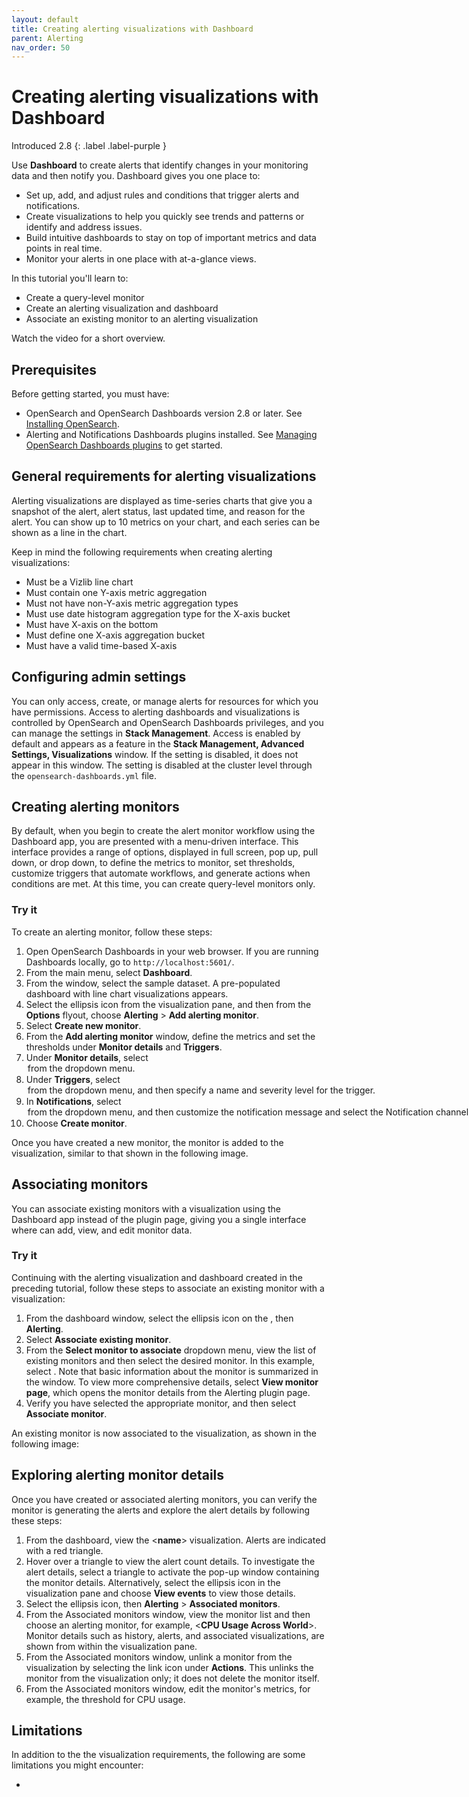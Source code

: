 ```yaml
---
layout: default
title: Creating alerting visualizations with Dashboard 
parent: Alerting
nav_order: 50
---
```


# Creating alerting visualizations with Dashboard
Introduced 2.8
{: .label .label-purple }

Use **Dashboard** to create alerts that identify changes in your monitoring data and then notify you. Dashboard gives you one place to:

- Set up, add, and adjust rules and conditions that trigger alerts and notifications.
- Create visualizations to help you quickly see trends and patterns or identify and address issues.
- Build intuitive dashboards to stay on top of important metrics and data points in real time.
- Monitor your alerts in one place with at-a-glance views.

In this tutorial you'll learn to:

- Create a query-level monitor
- Create an alerting visualization and dashboard
- Associate an existing monitor to an alerting visualization 

Watch the video for a short overview.

<insert demo gif>

## Prerequisites 

Before getting started, you must have:

- OpenSearch and OpenSearch Dashboards version 2.8 or later. See [Installing OpenSearch]({{site.url}}{{site.baseurl}}/install-and-configure/install-opensearch/index/).
- Alerting and Notifications Dashboards plugins installed. See [Managing OpenSearch Dashboards plugins]({{site.url}}{{site.baseurl}}install-and-configure/install-dashboards/plugins/) to get started.

## General requirements for alerting visualizations

Alerting visualizations are displayed as time-series charts that give you a snapshot of the alert, alert status, last updated time, and reason for the alert. You can show up to 10 metrics on your chart, and each series can be shown as a line in the chart.

Keep in mind the following requirements when creating alerting visualizations:

- Must be a Vizlib line chart
- Must contain one Y-axis metric aggregation
- Must not have non-Y-axis metric aggregation types
- Must use date histogram aggregation type for the X-axis bucket
- Must have X-axis on the bottom
- Must define one X-axis aggregation bucket
- Must have a valid time-based X-axis

## Configuring admin settings

 You can only access, create, or manage alerts for resources for which you have permissions. Access to alerting dashboards and visualizations is controlled by OpenSearch and OpenSearch Dashboards privileges, and you can manage the settings in **Stack Management**. Access is enabled by default and appears as a feature in the **Stack Management, Advanced Settings, Visualizations** window. If the setting is disabled, it does not appear in this window. The setting is disabled at the cluster level through the `opensearch-dashboards.yml` file.

## Creating alerting monitors

By default, when you begin to create the alert monitor workflow using the Dashboard app, you are presented with a menu-driven interface. This interface provides a range of options, displayed in full screen, pop up, pull down, or drop down, to define the metrics to monitor, set thresholds, customize triggers that automate workflows, and generate actions when conditions are met. At this time, you can create query-level monitors only.

### Try it

To create an alerting monitor, follow these steps:  

1. Open OpenSearch Dashboards in your web browser. If you are running Dashboards locally, go to `http://localhost:5601/`.
2. From the main menu, select **Dashboard**.
3. From the **<name>** window, select the **<name>** sample dataset. A pre-populated dashboard with line chart visualizations appears.
4. Select the ellipsis icon from the **<name>** visualization pane, and then from the **Options** flyout, choose **Alerting** > **Add alerting monitor**.
5. Select **Create new monitor**.
6. From the **Add alerting monitor** window, define the metrics and set the thresholds under **Monitor details** and **Triggers**.
7. Under **Monitor details**, select <option> from the dropdown menu.
8. Under **Triggers**, select <option> from the dropdown menu, and then specify a name and severity level for the trigger.
9.  In **Notifications**, select <option> from the dropdown menu, and then customize the notification message and select the Notification channel.
10. Choose **Create monitor**.

Once you have created a new monitor, the monitor is added to the visualization, similar to that shown in the following image.  

<insert UI>

## Associating monitors

You can associate existing monitors with a visualization using the Dashboard app instead of the plugin page, giving you a single interface where can add, view, and edit monitor data.

### Try it

Continuing with the alerting visualization and dashboard created in the preceding tutorial, follow these steps to associate an existing monitor with a visualization:

1. From the dashboard window, select the ellipsis icon on the **<name>**, then **Alerting**.
2. Select **Associate existing monitor**.
3. From the **Select monitor to associate** dropdown menu, view the list of existing monitors and then select the desired monitor. In this example, select **<name>**. Note that basic information about the monitor is summarized in the window. To view more comprehensive details, select **View monitor page**, which opens the monitor details from the Alerting plugin page.
4. Verify you have selected the appropriate monitor, and then select **Associate monitor**.

An existing monitor is now associated to the visualization, as shown in the following image:

<insert UI>

## Exploring alerting monitor details

Once you have created or associated alerting monitors, you can verify the monitor is generating the alerts and explore the alert details by following these steps:

1. From the dashboard, view the <**name**> visualization. Alerts are indicated with a red triangle. 
2. Hover over a triangle to view the alert count details. To investigate the alert details, select a triangle to activate the pop-up window containing the monitor details. Alternatively, select the ellipsis icon in the visualization pane and choose **View events** to view those details.
3. Select the ellipsis icon, then **Alerting** > **Associated monitors**.
4. From the Associated monitors window, view the monitor list and then choose an alerting monitor, for example, <**CPU Usage Across World**>. Monitor details such as history, alerts, and associated visualizations, are shown from within the visualization pane.
5. From the Associated monitors window, unlink a monitor from the visualization by selecting the link icon under **Actions**. This unlinks the monitor from the visualization only; it does not delete the monitor itself.
6. From the Associated monitors window, edit the monitor's metrics, for example, the threshold for CPU usage. 


<insert UI>

## Limitations

In addition to the the visualization requirements, the following are some limitations you might encounter:

- 

